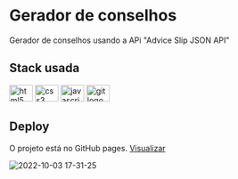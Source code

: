 # Gerador de conselhos

Gerador de conselhos usando a APi "Advice Slip JSON API" <br>

## Stack usada 
<div align="left">
  <img src="https://cdn.jsdelivr.net/gh/devicons/devicon/icons/html5/html5-original.svg" height="30" width="42" alt="html5 logo"  />
  <img src="https://cdn.jsdelivr.net/gh/devicons/devicon/icons/css3/css3-original.svg" height="30" width="42" alt="css3 logo"  />
  <img src="https://cdn.jsdelivr.net/gh/devicons/devicon/icons/javascript/javascript-original.svg" height="30" width="42" alt="javascript logo"  />
  <img src="https://cdn.jsdelivr.net/gh/devicons/devicon/icons/git/git-original.svg" height="30" width="42" alt="git logo"  />
</div>

## Deploy 

O projeto está no GitHub pages. [Visualizar](https://lucaskaiquee.github.io/Gerador_de_conselhos/)

![2022-10-03 17-31-25](https://user-images.githubusercontent.com/85175643/193684505-5a57dc42-4bcb-47cc-be0f-7239bdcf07f1.gif)
